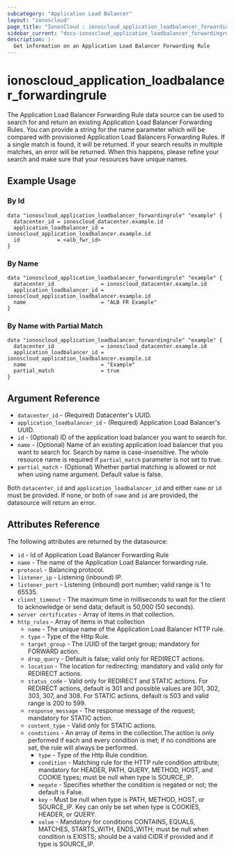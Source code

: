 ```yaml
---
subcategory: "Application Load Balancer"
layout: "ionoscloud"
page_title: "IonosCloud : ionoscloud_application_loadbalancer_forwardingrule"
sidebar_current: "docs-ionoscloud_application_loadbalancer_forwardingrule"
description: |-
  Get information on an Application Load Balancer Forwarding Rule
---
```


# ionoscloud_application_loadbalancer_forwardingrule

The Application Load Balancer Forwarding Rule data source can be used to search for and return an existing Application Load Balancer Forwarding Rules.
You can provide a string for the name parameter which will be compared with provisioned Application Load Balancers Forwarding Rules.
If a single match is found, it will be returned. If your search results in multiple matches, an error will be returned.
When this happens, please refine your search and make sure that your resources have unique names.

## Example Usage

### By Id
```hcl
data "ionoscloud_application_loadbalancer_forwardingrule" "example" {
  datacenter_id = ionoscloud_datacenter.example.id
  application_loadbalancer_id = ionoscloud_application_loadbalancer.example.id
  id    		= <alb_fwr_id>
}
```

### By Name
```hcl
data "ionoscloud_application_loadbalancer_forwardingrule" "example" {
  datacenter_id               = ionoscloud_datacenter.example.id
  application_loadbalancer_id = ionoscloud_application_loadbalancer.example.id
  name    		              = "ALB FR Example"
}
```

### By Name with Partial Match
```hcl
data "ionoscloud_application_loadbalancer_forwardingrule" "example" {
  datacenter_id               = ionoscloud_datacenter.example.id
  application_loadbalancer_id = ionoscloud_application_loadbalancer.example.id
  name    		              = "Example"
  partial_match               = true
}
```

## Argument Reference

* `datacenter_id` - (Required) Datacenter's UUID.
* `application_loadbalancer_id` - (Required) Application Load Balancer's UUID.
* `id` - (Optional) ID of the application load balancer you want to search for.
* `name` - (Optional) Name of an existing application load balancer that you want to search for. Search by name is case-insensitive. The whole resource name is required if `partial_match` parameter is not set to true.
* `partial_match` - (Optional) Whether partial matching is allowed or not when using name argument. Default value is false.

Both `datacenter_id` and `application_loadbalancer_id` and either `name` or `id` must be provided. If none, or both of `name` and `id` are provided, the datasource will return an error.

## Attributes Reference

The following attributes are returned by the datasource:

- `id` - Id of Application Load Balancer Forwarding Rule
- `name` - The name of the Application Load Balancer forwarding rule.
- `protocol` - Balancing protocol.
- `listener_ip` - Listening (inbound) IP.
- `listener_port` - Listening (inbound) port number; valid range is 1 to 65535.
- `client_timeout` - The maximum time in milliseconds to wait for the client to acknowledge or send data; default is 50,000 (50 seconds).
- `server certificates` - Array of items in that collection.
- `http_rules` - Array of items in that collection
    - `name` - The unique name of the Application Load Balancer HTTP rule.
    - `type` - Type of the Http Rule.
    - `target_group` - The UUID of the target group; mandatory for FORWARD action.
    - `drop_query` - Default is false; valid only for REDIRECT actions.
    - `location` - The location for redirecting; mandatory and valid only for REDIRECT actions.
    - `status_code` - Valid only for REDIRECT and STATIC actions. For REDIRECT actions, default is 301 and possible values are 301, 302, 303, 307, and 308. For STATIC actions, default is 503 and valid range is 200 to 599.
    - `response_message` - The response message of the request; mandatory for STATIC action.
    - `content_type` - Valid only for STATIC actions.
    - `conditions` - An array of items in the collection.The action is only performed if each and every condition is met; if no conditions are set, the rule will always be performed.
        - `type` - Type of the Http Rule condition.
        - `condition` - Matching rule for the HTTP rule condition attribute; mandatory for HEADER, PATH, QUERY, METHOD, HOST, and COOKIE types; must be null when type is SOURCE_IP.
        - `negate` - Specifies whether the condition is negated or not; the default is False.
        - `key` - Must be null when type is PATH, METHOD, HOST, or SOURCE_IP. Key can only be set when type is COOKIES, HEADER, or QUERY.
        - `value` - Mandatory for conditions CONTAINS, EQUALS, MATCHES, STARTS_WITH, ENDS_WITH; must be null when condition is EXISTS; should be a valid CIDR if provided and if type is SOURCE_IP.

